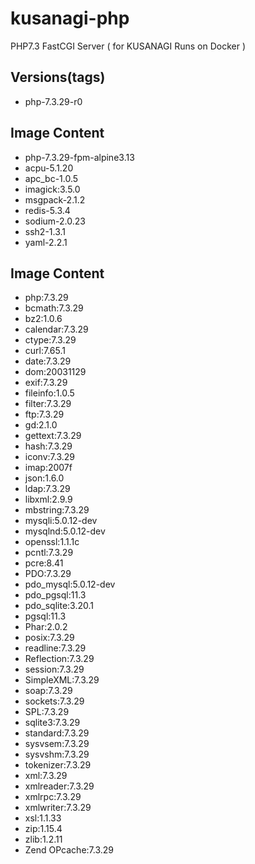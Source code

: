 # kusanagi-php
PHP7.3 FastCGI Server ( for KUSANAGI Runs on Docker )

## Versions(tags)
- php-7.3.29-r0

## Image Content
- php-7.3.29-fpm-alpine3.13
- acpu-5.1.20
- apc_bc-1.0.5
- imagick:3.5.0
- msgpack-2.1.2
- redis-5.3.4
- sodium-2.0.23
- ssh2-1.3.1
- yaml-2.2.1

## Image Content
- php:7.3.29
- bcmath:7.3.29
- bz2:1.0.6
- calendar:7.3.29
- ctype:7.3.29
- curl:7.65.1
- date:7.3.29
- dom:20031129
- exif:7.3.29
- fileinfo:1.0.5
- filter:7.3.29
- ftp:7.3.29
- gd:2.1.0
- gettext:7.3.29
- hash:7.3.29
- iconv:7.3.29
- imap:2007f
- json:1.6.0
- ldap:7.3.29
- libxml:2.9.9
- mbstring:7.3.29
- mysqli:5.0.12-dev
- mysqlnd:5.0.12-dev
- openssl:1.1.1c
- pcntl:7.3.29
- pcre:8.41
- PDO:7.3.29
- pdo_mysql:5.0.12-dev
- pdo_pgsql:11.3
- pdo_sqlite:3.20.1
- pgsql:11.3
- Phar:2.0.2
- posix:7.3.29
- readline:7.3.29
- Reflection:7.3.29
- session:7.3.29
- SimpleXML:7.3.29
- soap:7.3.29
- sockets:7.3.29
- SPL:7.3.29
- sqlite3:7.3.29
- standard:7.3.29
- sysvsem:7.3.29
- sysvshm:7.3.29
- tokenizer:7.3.29
- xml:7.3.29
- xmlreader:7.3.29
- xmlrpc:7.3.29
- xmlwriter:7.3.29
- xsl:1.1.33
- zip:1.15.4
- zlib:1.2.11
- Zend OPcache:7.3.29

